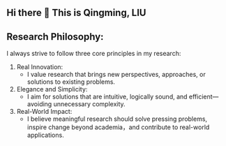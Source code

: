 ## Hi there 👋 This is Qingming, LIU

<!--
**MobiusLqm/MobiusLqm** is a ✨ _special_ ✨ repository because its `README.md` (this file) appears on your GitHub profile.

Here are some ideas to get you started:

- 🔭 I’m currently working on ...
- 🌱 I’m currently learning ...
- 👯 I’m looking to collaborate on ...
- 🤔 I’m looking for help with ...
- 💬 Ask me about ...
- 📫 How to reach me: ...
- 😄 Pronouns: ...
- ⚡ Fun fact: ...
-->
## Research Philosophy:
I always strive to follow three core principles in my research:

1. Real Innovation:
    - I value research that brings new perspectives, approaches, or solutions to existing problems.
2. Elegance and Simplicity:
    - I aim for solutions that are intuitive, logically sound, and efficient—avoiding unnecessary complexity.
3. Real-World Impact:
    - I believe meaningful research should solve pressing problems, inspire change beyond academia，and contribute to real-world applications.
